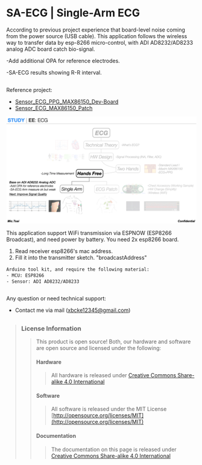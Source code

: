 # SA-ECG | Single-Arm ECG

According to previous project experience that board-level noise coming from the power source (USB cable). This application follows the wireless way to transfer data by esp-8266 micro-control, with ADI AD8232/AD8233 analog ADC board catch bio-signal.

 -Add additional OPA for reference electrodes.
 
 -SA-ECG results showing R-R interval.

##

Reference project:

* [Sensor_ECG_PPG_MAX86150_Dev-Board](https://github.com/Mic-Tsai/Sensor_ECG_PPG_MAX86150_Dev-Board)
* [Sensor_ECG_MAX86150_Patch](https://github.com/Mic-Tsai/Sensor_ECG_MAX86150_Patch)



![*SA-ECG*](https://github.com/Mic-Tsai/SA-ECG_AD8233_Single-Arm_ECG/blob/main/res/SA-ECG_Single%20Arm_ECG-1.png)


This application support WiFi transmission via ESPNOW (ESP8266 Broadcast), and need power by battery. You need 2x esp8266 board.

1) Read receiver esp8266's mac address.
2) Fill it into the transmitter sketch. "broadcastAddress"


```
Arduino tool kit, and require the following material:
- MCU: ESP8266 
- Sensor: ADI AD8232/AD8233
```

## 

Any question or need technical support:

* Contact me via mail (xbcke12345@gmail.com)

## 


>### License Information
>>This product is open source! Both, our hardware and software are open source and licensed under the following:
>>#### Hardware
>>>All hardware is released under [Creative Commons Share-alike 4.0 International](http://creativecommons.org/licenses/by-sa/4.0/)
>>#### Software 
>>>All software is released under the MIT License [http://opensource.org/licenses/MIT](http://opensource.org/licenses/MIT)
>>#### Documentation
>>>The documentation on this page is released under [Creative Commons Share-alike 4.0 International](http://creativecommons.org/licenses/by-sa/4.0/)
